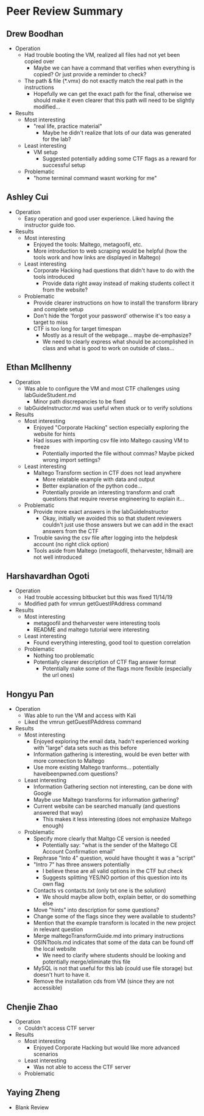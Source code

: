 # Peer Review Summary

## Drew Boodhan

* Operation
  * Had trouble booting the VM, realized all files had not yet been copied over
    * Maybe we can have a command that verifies when everything is copied? Or just provide a reminder to check?
  * The path & file (*.vmx) do not exactly match the real path in the instructions
    * Hopefully we can get the exact path for the final, otherwise we should make it even clearer that this path will need to be slightly modified...
* Results
  * Most interesting
    * "real life, practice material"
      * Maybe he didn't realize that lots of our data was generated for the lab?
  * Least interesting
    * VM setup
      * Suggested potentially adding some CTF flags as a reward for successful setup
  * Problematic
    * "home terminal command wasnt working for me"

## Ashley Cui

* Operation
  * Easy operation and good user experience. Liked having the instructor guide too.
* Results
  * Most interesting
    * Enjoyed the tools: Maltego, metagoofil, etc.
    * More introduction to web scraping would be helpful (how the tools work and how links are displayed in Maltego)
  * Least interesting
    * Corporate Hacking had questions that didn't have to do with the tools introduced
      * Provide data right away instead of making students collect it from the website?
  * Problematic
    * Provide clearer instructions on how to install the transform library and complete setup
    * Don't hide the 'forgot your password' otherwise it's too easy a target to miss
    * CTF is too long for target timespan
      * Mostly as a result of the webpage... maybe de-emphasize?
      * We need to clearly express what should be accomplished in class and what is good to work on outside of class...

## Ethan McIlhenny

* Operation
  * Was able to configure the VM and most CTF challenges using labGuideStudent.md
    * Minor path discrepancies to be fixed
  * labGuideInstructor.md was useful when stuck or to verify solutions
* Results
  * Most interesting
    * Enjoyed "Corporate Hacking" section especially exploring the website for hints
    * Had issues with importing csv file into Maltego causing VM to freeze
      * Potentially imported the file without commas? Maybe picked wrong import settings?
  * Least interesting
    * Maltego Transform section in CTF does not lead anywhere
      * More relatable example with data and output
      * Better explanation of the python code...
      * Potentially provide an interesting transform and craft questions that require reverse engineering to explain it...
  * Problematic
    * Provide more exact answers in the labGuideInstructor
      * Okay, initially we avoided this so that student reviewers couldn't just use those answers but we can add in the exact answers from the CTF
    * Trouble saving the csv file after logging into the helpdesk account (no right click option)
    * Tools aside from Maltego (metagoofil, theharvester, h8mail) are not well introduced

## Harshavardhan Ogoti

* Operation
  * Had trouble accessing bitbucket but this was fixed 11/14/19
  * Modified path for vmrun getGuestIPAddress command
* Results
  * Most interesting
    * metagoofil and theharvester were interesting tools
    * README and maltego tutorial were interesting
  * Least interesting
    * Found everything interesting, good tool to question correlation
  * Problematic
    * Nothing too problematic
    * Potentially clearer description of CTF flag answer format
      * Potentially make some of the flags more flexible (especially the url ones)

## Hongyu Pan

* Operation
  * Was able to run the VM and access with Kali
  * Liked the vmrun getGuestIPAddress command
* Results
  * Most interesting
    * Enjoyed exploring the email data, hadn't experienced working with "large" data sets such as this before
    * Information gathering is interesting, would be even better with more connection to Maltego
    * Use more existing Maltego tranforms... potentially haveibeenpwned.com questions?
  * Least interesting
    * Information Gathering section not interesting, can be done with Google
    * Maybe use Maltego transforms for information gathering?
    * Current website can be searched manually (and questions answered that way)
      * This makes it less interesting (does not emphasize Maltego enough)
  * Problematic
    * Specify more clearly that Maltgo CE version is needed
      * Potentially say: "what is the sender of the Maltego CE Account Confirmation email"
    * Rephrase "Into 4" question, would have thought it was a "script"
    * "Intro 7" has three answers potentially
      * I believe these are all valid options in the CTF but check
      * Suggests splitting YES/NO portion of this question into its own flag
    * Contacts vs contacts.txt (only txt one is the solution)
      * We should maybe allow both, explain better, or do something else
    * Move "hints" into description for some questions?
    * Change some of the flags since they were available to students?
    * Mention that the example transform is located in the new project in relevant question
    * Merge maltegoTransformGuide.md into primary instructions
    * OSINTtools.md indicates that some of the data can be found off the local website
      * We need to clarify where students should be looking and potentially merge/eliminate this file
    * MySQL is not that useful for this lab (could use file storage) but doesn't hurt to have it.
    * Remove the installation cds from VM (since they are not accessible)

## Chenjie Zhao

* Operation
  * Couldn't access CTF server
* Results
  * Most interesting
    * Enjoyed Corporate Hacking but would like more advanced scenarios
  * Least interesting
    * Was not able to access the CTF server
  * Problematic

## Yaying Zheng

* Blank Review
